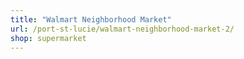 ```yaml
---
title: "Walmart Neighborhood Market"
url: /port-st-lucie/walmart-neighborhood-market-2/
shop: supermarket
---
```

